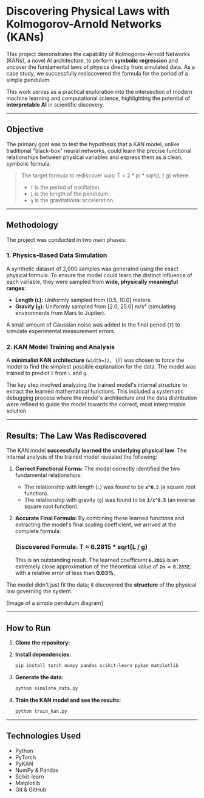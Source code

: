 # Discovering Physical Laws with Kolmogorov-Arnold Networks (KANs)

This project demonstrates the capability of Kolmogorov-Arnold Networks (KANs), a novel AI architecture, to perform **symbolic regression** and uncover the fundamental laws of physics directly from simulated data. As a case study, we successfully rediscovered the formula for the period of a simple pendulum.

This work serves as a practical exploration into the intersection of modern machine learning and computational science, highlighting the potential of **interpretable AI** in scientific discovery.

---

## Objective

The primary goal was to test the hypothesis that a KAN model, unlike traditional "black-box" neural networks, could learn the precise functional relationships between physical variables and express them as a clean, symbolic formula.

> The target formula to rediscover was:
> T = 2 * pi * sqrt(L / g)
> where:
> * `T` is the period of oscillation.
> * `L` is the length of the pendulum.
> * `g` is the gravitational acceleration.

---

## Methodology

The project was conducted in two main phases:

### 1. Physics-Based Data Simulation

A synthetic dataset of 2,000 samples was generated using the exact physical formula. To ensure the model could learn the distinct influence of each variable, they were sampled from **wide, physically meaningful ranges**:
* **Length (`L`):** Uniformly sampled from [0.5, 10.0] meters.
* **Gravity (`g`):** Uniformly sampled from [2.0, 25.0] m/s² (simulating environments from Mars to Jupiter).

A small amount of Gaussian noise was added to the final period (`T`) to simulate experimental measurement errors.

### 2. KAN Model Training and Analysis

A **minimalist KAN architecture** (`width=[2, 1]`) was chosen to force the model to find the simplest possible explanation for the data. The model was trained to predict `T` from `L` and `g`.

The key step involved analyzing the trained model's internal structure to extract the learned mathematical functions. This included a systematic debugging process where the model's architecture and the data distribution were refined to guide the model towards the correct, most interpretable solution.

---

## Results: The Law Was Rediscovered

The KAN model **successfully learned the underlying physical law**. The internal analysis of the trained model revealed the following:

1.  **Correct Functional Forms:** The model correctly identified the two fundamental relationships:
    * The relationship with length (`L`) was found to be **`x^0.5`** (a square root function).
    * The relationship with gravity (`g`) was found to be **`1/x^0.5`** (an inverse square root function).

2.  **Accurate Final Formula:** By combining these learned functions and extracting the model's final scaling coefficient, we arrived at the complete formula:

    ### **Discovered Formula: T ≈ 6.2815 * sqrt(L / g)**

    This is an outstanding result. The learned coefficient **`6.2815`** is an extremely close approximation of the theoretical value of **`2π ≈ 6.2832`**, with a relative error of less than **0.03%**.

The model didn't just fit the data; it discovered the **structure** of the physical law governing the system.



[Image of a simple pendulum diagram]


---

## How to Run

1.  **Clone the repository:**

2.  **Install dependencies:**
    ```bash
    pip install torch numpy pandas scikit-learn pykan matplotlib
    ```

3.  **Generate the data:**
    ```bash
    python simulate_data.py
    ```

4.  **Train the KAN model and see the results:**
    ```bash
    python train_kan.py
    ```

---

## Technologies Used
* Python
* PyTorch
* PyKAN
* NumPy & Pandas
* Scikit-learn
* Matplotlib
* Git & GitHub